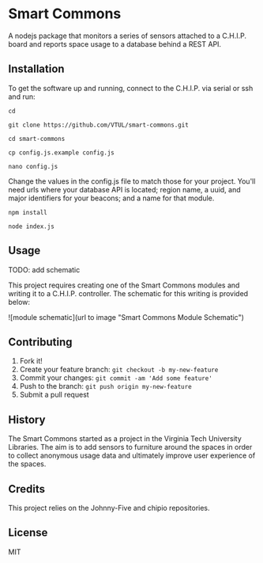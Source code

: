 # Smart Commons
A nodejs package that monitors a series of sensors attached to a C.H.I.P. board and reports space usage to a database behind a REST API.

## Installation
To get the software up and running, connect to the C.H.I.P. via serial or ssh and run:

`cd`

`git clone https://github.com/VTUL/smart-commons.git`

`cd smart-commons`

`cp config.js.example config.js`

`nano config.js`

Change the values in the config.js file to match those for your project. You'll need urls where your database API is located; region name, a uuid, and major identifiers for your beacons; and a name for that module. 

`npm install`

`node index.js`

## Usage
TODO: add schematic

This project requires creating one of the Smart Commons modules and writing it to a C.H.I.P. controller. The schematic for this writing is provided below:

![module schematic](url to image "Smart Commons Module Schematic")

## Contributing
1. Fork it!
2. Create your feature branch: `git checkout -b my-new-feature`
3. Commit your changes: `git commit -am 'Add some feature'`
4. Push to the branch: `git push origin my-new-feature`
5. Submit a pull request

## History
The Smart Commons started as a project in the Virginia Tech University Libraries. The aim is to add sensors to furniture around the spaces in order to collect anonymous usage data and ultimately improve user experience of the spaces.

## Credits
This project relies on the Johnny-Five and chipio repositories.

## License
MIT
